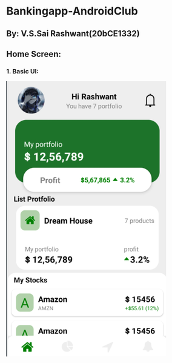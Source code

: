 # Bankingapp-AndroidClub
## By: V.S.Sai Rashwant(20bCE1332)

## Home Screen:
### 1. Basic UI:

 ![](Investment-Mobile-UI-main/ss/S1.png ) 
